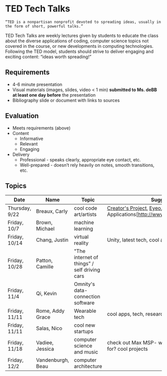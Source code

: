 # TED Tech Talks

    “TED is a nonpartisan nonprofit devoted to spreading ideas, usually in the form of short, powerful talks.”

TED Tech Talks are weekly lectures given by students to educate the class about the diverse applications of coding, computer science topics not covered in the course, or new developments in computing technologies. Following the TED model, students should strive to deliver engaging and exciting content: “ideas worth spreading!”

## Requirements
* 4-6 minute presentation
* Visual materials (images, slides, video < 1 min) **submitted to Ms. deBB at least one day before** the presentation
* Bibliography slide or document with links to sources

## Evaluation
* Meets requirements (above)
* Content
  * Informative
  * Relevant
  * Engaging
* Delivery
  * Professional - speaks clearly, appropriate eye contact, etc.
  * Well-prepared - doesn’t rely heavily on notes, smooth transitions, etc.


## Topics
| Date                                        | Name              | Topic                                       | Suggestions                                                                                                   |
|---------------------------------------------|-------------------|----------------------------------------------|-----------------------------------------------------------------------------------------------------------|
| Thursday, 9/22                              | Breaux, Carly     | cool code art/artists                        | [Creator's Project](http://thecreatorsproject.com/), [Eyeo](http://eyeofestival.com/), Creative Applications[http://www.creativeapplications.net/] |
| Friday, 10/7                                | Brown, Michael    | machine learning                             |                                                                                                           |
| Friday, 10/14                               | Chang, Justin     | virtual reality                              | Unity, latest tech, cool apps                                                                                                        |
| Friday, 10/28                               | Patton, Camille   | "The internet of things” / self driving cars |                                                                                                           |
| Friday, 11/4                                | Qi, Kevin         | Omnity's data-connection software            |                                                                                                           |
| Friday, 11/11                               | Rome, Addy Grace  | Wearable tech                                | cool apps, tech, research, applications                                                      |
| Friday, 11/11                               | Salas, Nico       | cool new startups                            |                                                                                                           |
| Friday, 11/18                               | Vadiee, Jessica   | computer science and music                   | check out Max MSP- what is it? what is it used for? cool projects                            |
| Friday, 12/2                                | Vandenburgh, Beau | computer architecture                        |                                                                                                           |
